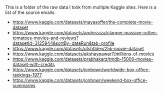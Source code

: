 This is a folder of the raw data I took from multiple Kaggle sites. 
Here is a list of the source emails. 
- https://www.kaggle.com/datasets/mayasoffer/the-complete-movie-dataset
- https://www.kaggle.com/datasets/andrezaza/clapper-massive-rotten-tomatoes-movies-and-reviews?datasetId=3125944&sortBy=dateRun&tab=profile
- https://www.kaggle.com/datasets/utsh0dey/25k-movie-dataset
- https://www.kaggle.com/datasets/akshaypawar7/millions-of-movies
- https://www.kaggle.com/datasets/prabhakarz/tmdb-15000-movies-dataset-with-credits
- https://www.kaggle.com/datasets/jonbown/worldwide-box-office-rankings-1977
- https://www.kaggle.com/datasets/jonbown/weekend-box-office-summaries
